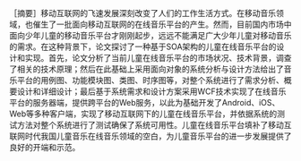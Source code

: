 ［摘要］移动互联网的飞速发展深刻改变了人们的工作生活方式。在移动音乐领域，也催生了一批面向移动互联网的在线音乐平台的产生。然而，目前国内市场中面向少年儿童的移动音乐平台才刚刚起步，远远不能满足广大少年儿童对移动音乐的需求。在这种背景下，论文探讨了一种基于SOA架构的儿童在线音乐平台的设计和实现。首先，论文分析了当前儿童在线音乐平台的市场状况、技术背景，调查了相关的技术原理；然后在此基础上采用面向对象的系统分析与设计方法给出了音乐平台的用例图、功能模块图、类图、时序图等，对整个系统进行了需求分析、概要设计和详细设计；最后基于系统需求和设计方案采用WCF技术实现了在线音乐平台的服务器端，提供跨平台的Web服务，以此为基础开发了Android、iOS、Web等多种客户端，实现了移动互联网下的儿童在线音乐平台，并依据系统的测试方法对整个系统进行了测试确保了系统可用性。儿童在线音乐平台填补了移动互联网时代我国儿童音乐在线音乐领域的空白，为儿童音乐平台的进一步发展提供了良好的开端和示范。